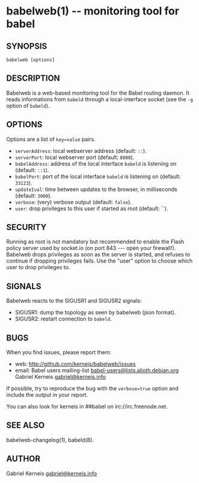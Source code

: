 babelweb(1) -- monitoring tool for babel
==============================

## SYNOPSIS

    babelweb [options]

## DESCRIPTION

Babelweb is a web-based monitoring tool for the Babel routing daemon.  It
reads informations from `babeld` through a local-interface socket (see the `-g`
option of `babeld`).

## OPTIONS

Options are a list of `key=value` pairs.

* `serverAddress`:
   local webserver address (default: `::`).
* `serverPort`:
   local webserver port (default: `8080`).
* `babelAddress`:
   address of the local interface `babeld` is listening on (default: `::1`).
* `babelPort`:
   port of the local interface `babeld` is listening on (default: `33123`).
* `updateIval`:
   time between updates to the browser, in milliseconds (default: `3000`).
* `verbose`:
   (very) verbose output (default: `false`).
* `user`:
   drop privileges to this user if started as root (default: ``).

## SECURITY
 
Running as root is not mandatory but recommended to enable the Flash policy
server used by socket.io (on port 843 --- open your firewall!).  Babelweb
drops privileges as soon as the server is started, and refuses to continue if
dropping privileges fails.  Use the "user" option to choose which user to drop
privileges to.

## SIGNALS

Babelweb reacts to the SIGUSR1 and SIGUSR2 signals:

* SIGUSR1:
  dump the topology as seen by babelweb (json format).
* SIGUSR2:
  restart connection to `babeld`.

## BUGS

When you find issues, please report them:

* web:
  <http://github.com/kerneis/babelweb/issues>
* email:
  Babel users mailing-list <babel-users@lists.alioth.debian.org>
  Gabriel Kerneis <gabriel@kerneis.info>

If possible, try to reproduce the bug with the `verbose=true` option and
include the output in your report.

You can also look for kerneis in ##babel on irc://irc.freenode.net.

## SEE ALSO

babelweb-changelog(1), babeld(8).

## AUTHOR

Gabriel Kerneis <gabriel@kerneis.info>
